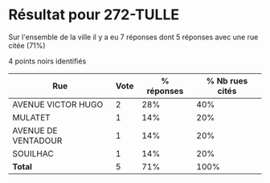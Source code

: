 # Résultat pour 272-TULLE

Sur l'ensemble de la ville il y a eu 7 réponses dont 5 réponses avec une rue citée (71%)

4 points noirs identifiés

| Rue | Vote | % réponses | % Nb rues cités|
|-----|------|------------|----------------|
| AVENUE VICTOR HUGO | 2 | 28% | 40%|
| MULATET | 1 | 14% | 20%|
| AVENUE DE VENTADOUR | 1 | 14% | 20%|
| SOUILHAC | 1 | 14% | 20%|
| **Total** | 5 | 71% | 100%|
